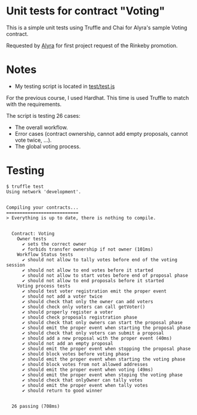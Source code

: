 # Unit tests for contract "Voting"

This is a simple unit tests using Truffle and Chai for Alyra's sample Voting contract.

Requested by [Alyra](https://alyra.fr/) for first project request of the Rinkeby promotion.

# Notes

- My testing script is located in [test/test.js](https://github.com/Cizeon/alyra/blob/main/02%20-%20Testing/test/test.js)

For the previous course, I used Hardhat. This time is used Truffle to match with the requirements.

The script is testing 26 cases:

- The overall workflow.
- Error cases (contract ownership, cannot add empty proposals, cannot vote twice, ...).
- The global voting process.

# Testing

```console
$ truffle test
Using network 'development'.


Compiling your contracts...
===========================
> Everything is up to date, there is nothing to compile.


  Contract: Voting
    Owner tests
      ✔ sets the correct owner
      ✔ forbids transfer ownership if not owner (101ms)
    Workflow Status tests
      ✔ should not allow to tally votes before end of the voting session
      ✔ should not allow to end votes before it started
      ✔ should not allow to start votes before end of proposal phase
      ✔ should not allow to end proposals before it started
    Voting process tests
      ✔ should test voter registration emit the proper event
      ✔ should not add a voter twice
      ✔ should check that only the owner can add voters
      ✔ should check only voters can call getVoter()
      ✔ should properly register a voter
      ✔ should check proposals registration phase
      ✔ should check that only owners can start the proposal phase
      ✔ should emit the proper event when starting the proposal phase
      ✔ should check that only voters can submit a proposal
      ✔ should add a new proposal with the proper event (40ms)
      ✔ should not add an empty proposal
      ✔ should emit the proper event when stopping the proposal phase
      ✔ should block votes before voting phase
      ✔ should emit the proper event when starting the voting phase
      ✔ should block votes from not allowed addresses
      ✔ should emit the proper event when voting (49ms)
      ✔ should emit the proper event when stoping the voting phase
      ✔ should check that onlyOwner can tally votes
      ✔ should emit the proper event when tally votes
      ✔ should return to good winner


  26 passing (708ms)
```
